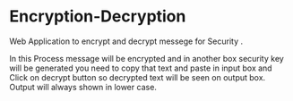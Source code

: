# Encryption-Decryption
Web Application to encrypt and decrypt messege for Security .

In this Process message will be encrypted and in another box security key will be generated you need to copy that 
text and paste in input box and Click on decrypt button so decrypted text will be seen on output box.
Output will always shown in lower case.
